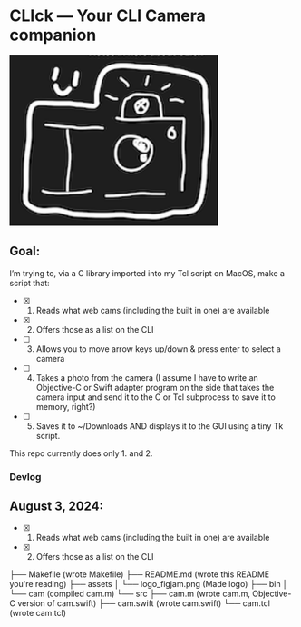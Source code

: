 # CLIck — Your CLI Camera companion

<img src="/assets/logo_figjam.png" alt="CLIck Logo" height="300px" />

## Goal:

I’m trying to, via a C library imported into my Tcl script on MacOS, make a script that:

- [x] 1. Reads what web cams (including the built in one) are available
- [x] 2. Offers those as a list on the CLI
- [ ] 3. Allows you to move arrow keys up/down & press enter to select a camera
- [ ] 4. Takes a photo from the camera (I assume I have to write an Objective-C or Swift adapter program on the side that takes the camera input and send it to the C or Tcl subprocess to save it to memory, right?)
- [ ] 5. Saves it to ~/Downloads AND displays it to the GUI using a tiny Tk script.

This repo currently does only 1. and 2.

### Devlog

## August 3, 2024:

- [x] 1. Reads what web cams (including the built in one) are available
- [x] 2. Offers those as a list on the CLI

├── Makefile (wrote Makefile)
├── README.md (wrote this README you're reading)
├── assets
│   └── logo_figjam.png (Made logo)
├── bin
│   └── cam (compiled cam.m)
└── src
    ├── cam.m (wrote cam.m, Objective-C version of cam.swift)
    ├── cam.swift (wrote cam.swift)
    └── cam.tcl (wrote cam.tcl)